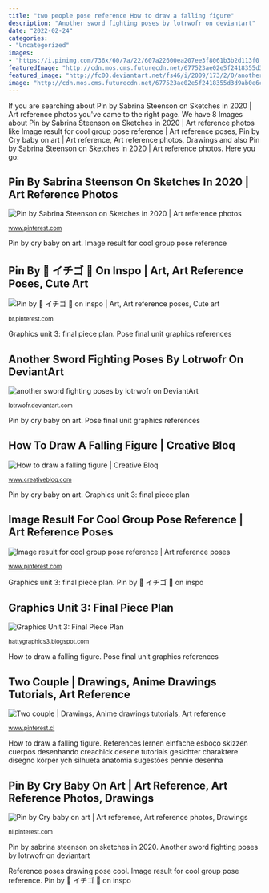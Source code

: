 ```yaml
---
title: "two people pose reference How to draw a falling figure"
description: "Another sword fighting poses by lotrwofr on deviantart"
date: "2022-02-24"
categories:
- "Uncategorized"
images:
- "https://i.pinimg.com/736x/60/7a/22/607a22600ea207ee3f8061b3b2d113f0.jpg"
featuredImage: "http://cdn.mos.cms.futurecdn.net/677523ae02e5f2418355d3d9ab0e6ca8-320-80.jpg"
featured_image: "http://fc00.deviantart.net/fs46/i/2009/173/2/0/another_sword_fighting_poses_by_lotrwofr.jpg"
image: "http://cdn.mos.cms.futurecdn.net/677523ae02e5f2418355d3d9ab0e6ca8-320-80.jpg"
---
```


If you are searching about Pin by Sabrina Steenson on Sketches in 2020 | Art reference photos you've came to the right page. We have 8 Images about Pin by Sabrina Steenson on Sketches in 2020 | Art reference photos like Image result for cool group pose reference | Art reference poses, Pin by Cry baby on art | Art reference, Art reference photos, Drawings and also Pin by Sabrina Steenson on Sketches in 2020 | Art reference photos. Here you go:

## Pin By Sabrina Steenson On Sketches In 2020 | Art Reference Photos

![Pin by Sabrina Steenson on Sketches in 2020 | Art reference photos](https://i.pinimg.com/originals/22/a2/56/22a256ba1df3c8e5cf193cee881697f3.jpg "References lernen einfache esboço skizzen cuerpos desenhando creachick desene tutoriais gesichter charaktere disegno körper ych silhueta anatomia sugestões pennie desenha")

<small>www.pinterest.com</small>

Pin by cry baby on art. Image result for cool group pose reference

## Pin By 🌈 イチゴ 🍮 On Inspo | Art, Art Reference Poses, Cute Art

![Pin by 🌈 イチゴ 🍮 on inspo | Art, Art reference poses, Cute art](https://i.pinimg.com/736x/05/cf/f9/05cff9014a25b4595fb3b8dac8a9157e.jpg "Pin by cry baby on art")

<small>br.pinterest.com</small>

Graphics unit 3: final piece plan. Pose final unit graphics references

## Another Sword Fighting Poses By Lotrwofr On DeviantArt

![another sword fighting poses by lotrwofr on DeviantArt](http://fc00.deviantart.net/fs46/i/2009/173/2/0/another_sword_fighting_poses_by_lotrwofr.jpg "How to draw a falling figure")

<small>lotrwofr.deviantart.com</small>

Pin by cry baby on art. Pose final unit graphics references

## How To Draw A Falling Figure | Creative Bloq

![How to draw a falling figure | Creative Bloq](http://cdn.mos.cms.futurecdn.net/677523ae02e5f2418355d3d9ab0e6ca8-320-80.jpg "Pose final unit graphics references")

<small>www.creativebloq.com</small>

Pin by cry baby on art. Graphics unit 3: final piece plan

## Image Result For Cool Group Pose Reference | Art Reference Poses

![Image result for cool group pose reference | Art reference poses](https://i.pinimg.com/736x/d0/a1/60/d0a160a4f0f602fd7c41a7aa1469179f.jpg "References lernen einfache esboço skizzen cuerpos desenhando creachick desene tutoriais gesichter charaktere disegno körper ych silhueta anatomia sugestões pennie desenha")

<small>www.pinterest.com</small>

Graphics unit 3: final piece plan. Pin by 🌈 イチゴ 🍮 on inspo

## Graphics Unit 3: Final Piece Plan

![Graphics Unit 3: Final Piece Plan](http://3.bp.blogspot.com/-ZvqCB7lgZe8/TqryChoFqdI/AAAAAAAAAxA/MeJQE22gm9E/s1600/Ignorance+is+Jeff+cover+ideas+001.png "Two couple")

<small>hattygraphics3.blogspot.com</small>

How to draw a falling figure. Pose final unit graphics references

## Two Couple | Drawings, Anime Drawings Tutorials, Art Reference

![Two couple | Drawings, Anime drawings tutorials, Art reference](https://i.pinimg.com/736x/60/7a/22/607a22600ea207ee3f8061b3b2d113f0.jpg "Graphics unit 3: final piece plan")

<small>www.pinterest.cl</small>

How to draw a falling figure. References lernen einfache esboço skizzen cuerpos desenhando creachick desene tutoriais gesichter charaktere disegno körper ych silhueta anatomia sugestões pennie desenha

## Pin By Cry Baby On Art | Art Reference, Art Reference Photos, Drawings

![Pin by Cry baby on art | Art reference, Art reference photos, Drawings](https://i.pinimg.com/736x/37/90/a8/3790a8ad8c00ff96baa752aa1267893f.jpg "Pin by sabrina steenson on sketches in 2020")

<small>nl.pinterest.com</small>

Pin by sabrina steenson on sketches in 2020. Another sword fighting poses by lotrwofr on deviantart

Reference poses drawing pose cool. Image result for cool group pose reference. Pin by 🌈 イチゴ 🍮 on inspo
